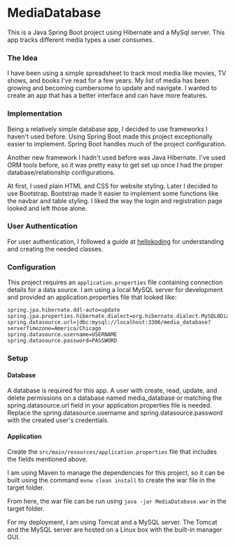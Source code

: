 # MediaDatabase
This is a Java Spring Boot project using Hibernate and a MySql server. This app tracks different media types a user consumes.

### The Idea
I have been using a simple spreadsheet to track most media like movies, TV shows, and books I've read for a few years. My list of media has been growing and becoming cumbersome to update and navigate.  I wanted to create an app that has a better interface and can have more features.

### Implementation
Being a relatively simple database app, I decided to use frameworks I haven't used before. Using Spring Boot made this project exceptionally easier to implement. Spring Boot handles much of the project configuration.

Another new framework I hadn't used before was Java Hibernate. I've used ORM tools before, so it was pretty easy to get set up once I had the proper database/relationship configurations.

At first, I used plain HTML and CSS for website styling. Later I decided to use Bootstrap. Bootstrap made it easier to implement some functions like the navbar and table styling. I liked the way the login and registration page looked and left those alone.

### User Authentication
For user authentication, I followed a guide at [hellokoding](https://hellokoding.com/) for understanding and creating the needed classes.

### Configuration
This project requires an ```application.properties``` file containing connection details for a data source. I am using a local MySQL server for development and provided an application.properties file that looked like:
```
spring.jpa.hibernate.ddl-auto=update
spring.jpa.properties.hibernate.dialect=org.hibernate.dialect.MySQL8Dialect
spring.datasource.url=jdbc:mysql://localhost:3306/media_database?serverTimezone=America/Chicago
spring.datasource.username=USERNAME
spring.datasource.password=PASSWORD
```

### Setup

#### Database
A database is required for this app. A user with create, read, update, and delete permissions on a database named media_database or matching the spring.datasource.url field in your application.properties file is needed. Replace the spring.datasource.username and spring.datasource.password with the created user's credentials.

#### Application
Create the ```src/main/resources/application.properties``` file that includes the fields mentioned above. 

I am using Maven to manage the dependencies for this project, so it can be built using the command ```mvnw clean install``` to create the war file in the target folder. 

From here, the war file can be run using ```java -jar MediaDatabase.war``` in the target folder. 

For my deployment, I am using Tomcat and a MySQL server. The Tomcat and the MySQL server are hosted on a Linux box with the built-in manager GUI.
